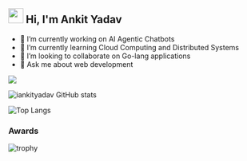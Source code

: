 ## <img src="https://user-images.githubusercontent.com/42378118/110234147-e3259600-7f4e-11eb-95be-0c4047144dea.gif" width="30"> Hi, I'm Ankit Yadav

<!--
**iankityadav/iankityadav** is a ✨ _special_ ✨ repository because its `README.md` (this file) appears on your GitHub profile.

Here are some ideas to get you started:

- 🔭 I’m currently working on Full Stack JAVA
- 🌱 I’m currently learning 
- 👯 I’m looking to collaborate on ...
- 🤔 I’m looking for help with ...
- 💬 Ask me about ...
- 📫 How to reach me: ...
- 😄 Pronouns: ...
- ⚡ Fun fact: ...
-->
  
- 🔭 I’m currently working on AI Agentic Chatbots
- 🌱 I’m currently learning Cloud Computing and Distributed Systems
- 👯 I’m looking to collaborate on Go-lang applications
- 💬 Ask me about web development

![](https://komarev.com/ghpvc/?username=iankityadav&label=PROFILE+VIEWS&style=for-the-badge)
  
![iankityadav GitHub stats](https://github-readme-stats.vercel.app/api?username=iankityadav&theme=maroongold&show_icons=true)

![Top Langs](https://github-readme-stats.vercel.app/api/top-langs/?username=iankityadav&theme=omni&layout=compact)

<h3>Awards</h3>

![trophy](https://github-profile-trophy.vercel.app/?username=iankityadav&theme=onedark)

